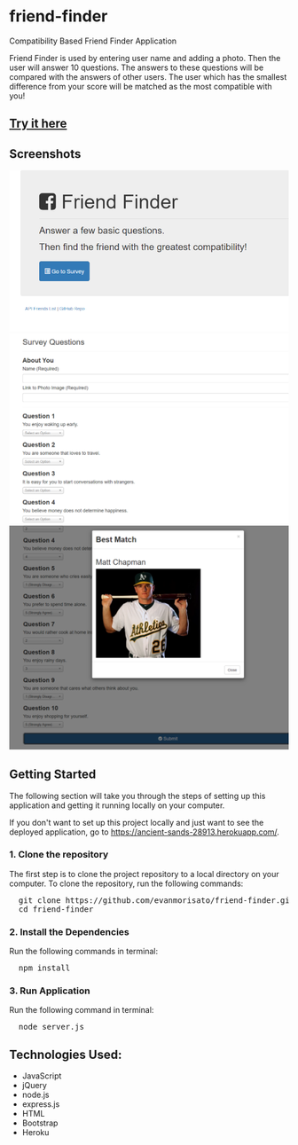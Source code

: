 # friend-finder
Compatibility Based Friend Finder Application

Friend Finder is used by entering user name and adding a photo. Then the user will answer 10 questions. The answers to these questions will be compared with the answers of other users. The user which has the smallest difference from your score will be matched as the most compatible with you!

## [Try it here](https://ancient-sands-28913.herokuapp.com/)

## Screenshots
![Home](https://github.com/evanmorisato/friend-finder/blob/master/app/public/homeScreen.PNG?raw=true)
![Survey](https://github.com/evanmorisato/friend-finder/blob/master/app/public/surveyScreen.PNG?raw=true)
![Result](https://github.com/evanmorisato/friend-finder/blob/master/app/public/result.PNG?raw=true)

## Getting Started
The following section will take you through the steps of setting up this application and getting it running locally on your computer.

If you don't want to set up this project locally and just want to see the deployed application, go to  https://ancient-sands-28913.herokuapp.com/.

### 1. Clone the repository
The first step is to clone the project repository to a local directory on your computer. To clone the repository, run the following commands:
<pre>
  git clone https://github.com/evanmorisato/friend-finder.git
  cd friend-finder
</pre>

### 2. Install the Dependencies
Run the following commands in terminal: 
<pre>
  npm install
</pre>  

### 3. Run Application
Run the following command in terminal:
<pre>
  node server.js
</pre>  

## Technologies Used:
- JavaScript
- jQuery
- node.js
- express.js
- HTML
- Bootstrap
- Heroku
